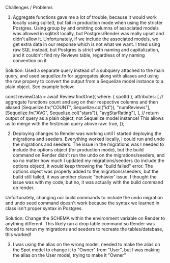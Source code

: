 Challenges / Problems

1. Aggregate functions gave me a lot of trouble, because it would work locally using sqlite3, but fail in production mode when using the stricter Postgres. Using group by and omitting columns of associated models was allowed in sqlite3 locally, but Postgres/Render was really upset and didn't allow it. Unfortunately, if we include the associated models, we get extra data in our response which is not what we want.
   I tried using raw SQL instead, but Postgres is strict with naming and capitalization, and it couldn't find my Reviews table, regardless of my naming convention on it

Solution: Used a separate query instead of a subquery attached to the main query, and used sequelize.fn for aggregates along with aliases and using the raw propery to convert the output from a Sequelize model instance to a plain object. See example below:

const reviewData = await Review.findOne({
where: { spotId },
attributes: [
// aggregate functions count and avg on their respective columns and then aliased
[Sequelize.fn("COUNT", Sequelize.col("id")), "numReviews"],
[Sequelize.fn("AVG", Sequelize.col("stars")), "avgStarRating"],
],
// return output of query as a plain object, not Sequelize model instance! This allows us to merge with the first/main query above
raw: true,
});

2. Deploying changes to Render was working until I started deploying the migrations and seeders. Everything worked locally, I could run and undo the migrations and seeders. The issue in the migrations was I needed to include the options object (for production mode), but the build command on Render didn't run the undo on the migrations/seeders, and so no matter how much I updated my migrations/seeders (to include the options object), it would keep throwing the "build failed" error. The options object was properly added to the migrations/seeders, but the build still failed, it was another classic "behavior' issue. I thought the issue was with my code, but no, it was actually with the build command on render.

Unfortunately, changing our build commands to include the undo migration and undo seed command doesn't work because the syntax we learned in class isn't proper syntax in Postgres.

Solution: Change the SCHEMA within the environment variable on Render to anything different. This likely ran a drop table command so Render was forced to rerun my migrations and seeders to recreate the tables/database, this worked!

3. I was using the alias on the wrong model, needed to make the alias on the Spot model to change it to "Owner" from "User", but I was making the alias on the User model, trying to make it "Owner"
